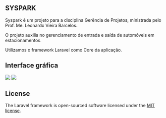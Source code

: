 ## SYSPARK

Syspark é um projeto para a disciplina Gerência de Projetos, ministrada pelo Prof. Me. Leonardo Vieira Barcelos.

O projeto auxilia no gerenciamento de entrada e saída de automóveis em estacionamentos.

Utilizamos o framework Laravel como Core da aplicação.

## Interface gráfica

<img src="https://image.ibb.co/cEf9dv/Screen_Shot_2017_03_17_at_9_12_06_PM.png" />
<img src="https://image.ibb.co/b3SBrF/Screen_Shot_2017_03_17_at_9_12_30_PM.png" />

## License

The Laravel framework is open-sourced software licensed under the [MIT license](http://opensource.org/licenses/MIT).

